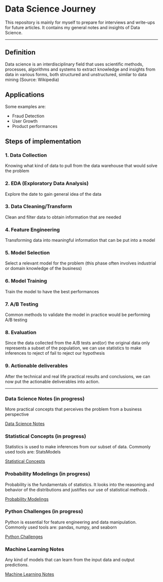 # Data Science Journey

This repository is mainly for myself to prepare for interviews and write-ups for future articles. It contains my general notes and insights of Data Science.

***


## Definition

Data science is an interdisciplinary field that uses scientific methods, processes, algorithms and systems to extract knowledge and insights from data in various forms, both structured and unstructured, similar to data mining
(Source: Wikipedia)

## Applications

Some examples are:

  - Fraud Detection
  - User Growth
  - Product performances


## Steps of implementation


  ### 1.  Data Collection
  Knowing what kind of data to pull from the data warehouse that would solve the problem

  ### 2. EDA (Exploratory Data Analysis)
  Explore the date to gain general idea of the data

  ### 3. Data Cleaning/Transform
  Clean and filter data to obtain information that are needed

  ### 4. Feature Engineering
  Transforming data into meaningful information that can be put into a model

  ### 5. Model Selection
  Select a relevant model for the problem (this phase often involves industrial or domain knowledge of the business)

  ### 6. Model Training
  Train the model to have the best performances

  ### 7. A/B Testing
  Common methods to validate the model in practice would be performing A/B testing

  ### 8. Evaluation
  Since the data collected from the A/B tests and(or) the original data only represents a subset of the population, we can use statistics to make inferences to reject of fail to reject our hypothesis

  ### 9. Actionable deliverables
  After the technical and real life practical results and conclusions, we can now put the actionable deliverables into action.


***

### Data Science Notes (in progress)
More practical concepts that perceives the problem from a business perspective

[Data Science Notes](https://github.com/kammybdeng/dsi-interview-prep/blob/master/general%20notes/Data%20Science%20general%20notes.ipynb)

### Statistical Concepts (in progress)
Statistics is used to make inferences from our subset of data. Commonly used tools are: StatsModels

[Statistical Concepts](https://github.com/kammybdeng/dsi-interview-prep/blob/master/Stats%20Concepts.ipynb)

### Probability Modelings (in progress)
Probability is the fundamentals of statistics. It looks into the reasoning and behavior of the distributions and justifies our use of statistical methods .

[Probability Modelings](https://github.com/kammybdeng/dsi-interview-prep/blob/master/probability%20simulations.ipynb)

### Python Challenges (in progress)
Python is essential for feature engineering and data manipulation. Commonly used tools are: pandas, numpy, and seaborn

[Python Challenges](https://github.com/kammybdeng/dsi-interview-prep/blob/master/python%20challenge/Python%20challenges.ipynb)

### Machine Learning Notes
Any kind of models that can learn from the input data and output predictions.

[Machine Learning Notes](https://github.com/kammybdeng/data-science-journey/tree/master/machine%20learning)
